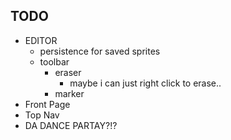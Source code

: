 <!-- todo.md -->

## TODO

+ EDITOR
    + persistence for saved sprites
    + toolbar
        + eraser
        	+ maybe i can just right click to erase..
        + marker
+ Front Page
+ Top Nav
+ DA DANCE PARTAY?!?